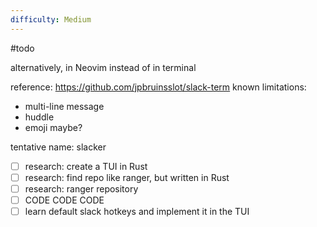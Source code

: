 ```yaml
---
difficulty: Medium
---
```


#todo 

alternatively, in Neovim instead of in terminal

reference:
https://github.com/jpbruinsslot/slack-term
known limitations:
- multi-line message
- huddle
- emoji maybe?

tentative name: slacker

- [ ] research: create a TUI in Rust
- [ ] research: find repo like ranger, but written in Rust
- [ ] research: ranger repository
- [ ] CODE CODE CODE
- [ ] learn default slack hotkeys and implement it in the TUI